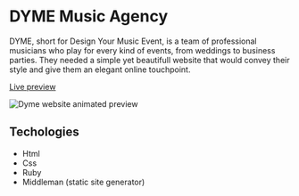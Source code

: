 # DYME Music Agency

DYME, short for Design Your Music Event, is a team of professional musicians who play for every kind of events, from weddings to business parties.
They needed a simple yet beautifull website that would convey their style and give them an elegant online touchpoint.

[Live preview](https://www.dyme-music.com/)

![Dyme website animated preview](https://www.fsansalvadore.com/assets/Dyme_preview.gif)

## Techologies  

- Html
- Css
- Ruby
- Middleman (static site generator)
